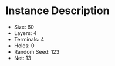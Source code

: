 # Instance Description

* Size: 60
* Layers: 4
* Terminals: 4
* Holes: 0
* Random Seed: 123
* Net: 13
